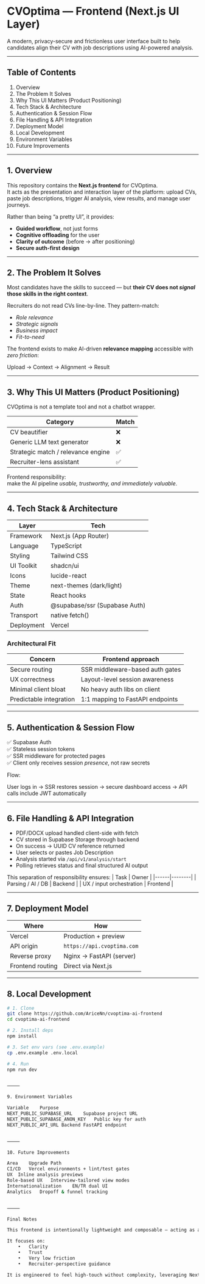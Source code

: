 # CVOptima — Frontend (Next.js UI Layer)

A modern, privacy-secure and frictionless user interface built to help candidates align their CV with job descriptions using AI-powered analysis.

---

## Table of Contents
1. Overview
2. The Problem It Solves
3. Why This UI Matters (Product Positioning)
4. Tech Stack & Architecture
5. Authentication & Session Flow
6. File Handling & API Integration
7. Deployment Model
8. Local Development
9. Environment Variables
10. Future Improvements

---

## 1. Overview

This repository contains the **Next.js frontend** for CVOptima.  
It acts as the presentation and interaction layer of the platform: upload CVs, paste job descriptions, trigger AI analysis, view results, and manage user journeys.

Rather than being “a pretty UI”, it provides:
- **Guided workflow**, not just forms
- **Cognitive offloading** for the user
- **Clarity of outcome** (before → after positioning)
- **Secure auth-first design**

---

## 2. The Problem It Solves

Most candidates have the skills to succeed — but **their CV does not *signal* those skills in the right context**.

Recruiters do not read CVs line-by-line.
They pattern-match:
- *Role relevance*
- *Strategic signals*
- *Business impact*
- *Fit-to-need*

The frontend exists to make AI-driven **relevance mapping** accessible with *zero friction*:

Upload → Context → Alignment → Result

---

## 3. Why This UI Matters (Product Positioning)

CVOptima is not a template tool and not a chatbot wrapper.

| Category | Match |
|---------|--------|
| CV beautifier | ❌ |
| Generic LLM text generator | ❌ |
| Strategic match / relevance engine | ✅ |
| Recruiter-lens assistant | ✅ |

Frontend responsibility:  
make the AI pipeline *usable, trustworthy, and immediately valuable*.

---

## 4. Tech Stack & Architecture

| Layer | Tech |
|------|------|
| Framework | Next.js (App Router) |
| Language | TypeScript |
| Styling | Tailwind CSS |
| UI Toolkit | shadcn/ui |
| Icons | lucide-react |
| Theme | next-themes (dark/light) |
| State | React hooks |
| Auth | @supabase/ssr (Supabase Auth) |
| Transport | native fetch() |
| Deployment | Vercel |

### Architectural Fit

| Concern | Frontend approach |
|---------|--------------------|
| Secure routing | SSR middleware-based auth gates |
| UX correctness | Layout-level session awareness |
| Minimal client bloat | No heavy auth libs on client |
| Predictable integration | 1:1 mapping to FastAPI endpoints |

---

## 5. Authentication & Session Flow

✅ Supabase Auth  
✅ Stateless session tokens  
✅ SSR middleware for protected pages  
✅ Client only receives session *presence*, not raw secrets

Flow:

User logs in → SSR restores session → secure dashboard access → API calls include JWT automatically

---

## 6. File Handling & API Integration

- PDF/DOCX upload handled client-side with fetch
- CV stored in Supabase Storage through backend
- On success → UUID CV reference returned
- User selects or pastes Job Description
- Analysis started via `/api/v1/analysis/start`
- Polling retrieves status and final structured AI output

This separation of responsibility ensures:
| Task | Owner |
|------|--------|
| Parsing / AI / DB | Backend |
| UX / input orchestration | Frontend |

---

## 7. Deployment Model

| Where | How |
|-------|-----|
| Vercel | Production + preview |
| API origin | `https://api.cvoptima.com` |
| Reverse proxy | Nginx → FastAPI (server) |
| Frontend routing | Direct via Next.js |

---

## 8. Local Development

```bash
# 1. Clone
git clone https://github.com/AriceNn/cvoptima-ai-frontend
cd cvoptima-ai-frontend

# 2. Install deps
npm install

# 3. Set env vars (see .env.example)
cp .env.example .env.local

# 4. Run
npm run dev


⸻

9. Environment Variables

Variable	Purpose
NEXT_PUBLIC_SUPABASE_URL	Supabase project URL
NEXT_PUBLIC_SUPABASE_ANON_KEY	Public key for auth
NEXT_PUBLIC_API_URL	Backend FastAPI endpoint


⸻

10. Future Improvements

Area	Upgrade Path
CI/CD	Vercel environments + lint/test gates
UX	Inline analysis previews
Role-based UX	Interview-tailored view modes
Internationalization	EN/TR dual UI
Analytics	Dropoff & funnel tracking


⸻

Final Notes

This frontend is intentionally lightweight and composable — acting as a gateway to the strategic AI layer rather than an over-engineered interface.

It focuses on:
	•	Clarity
	•	Trust
	•	Very low friction
	•	Recruiter-perspective guidance

It is engineered to feel high-touch without complexity, leveraging Next.js SSR to create a secure but seamless user journey.
